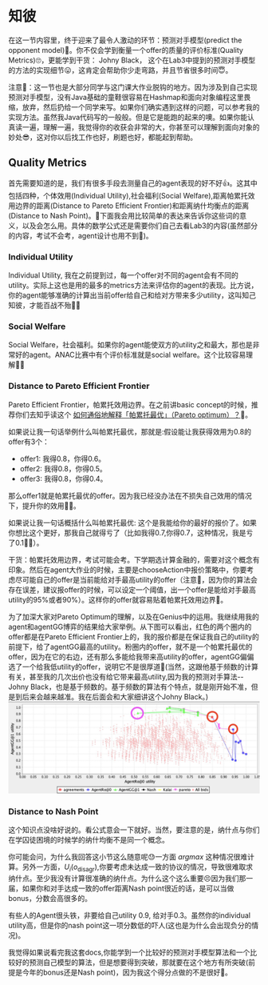 # 知彼
在这一节内容里，终于迎来了最令人激动的环节：预测对手模型(predict the opponent model)🥳。你不仅会学到衡量一个offer的质量的评价标准(Quality Metrics)🙄，更能学到干货： Johny Black， 这个在Lab3中提到的预测对手模型的方法的实现细节😛，这肯定会帮助你少走弯路，并且节省很多时间😇。

注意🐞：这一节也是大部分同学与这门课大作业脱钩的地方。因为涉及到自己实现预测对手模型，没有Java基础的童鞋很容易在Hashmap和面向对象编程这里畏缩，放弃，然后扔给一个同学来写。如果你们确实遇到这样的问题，可以参考我的实现方法。虽然我Java代码写的一般般。但是它是能跑的起来的噢。如果你能认真读一遍，理解一遍，我觉得你的收获会非常的大，你甚至可以理解到面向对象的妙处😎，这对你以后找工作也好，刷题也好，都能起到帮助。

## Quality Metrics
首先需要知道的是，我们有很多手段去测量自己的agent表现的好不好👍。这其中包括四种，个体效用(Individual Utility),社会福利(Social Welfare),距离帕累托效用边界的距离(Distance to Pareto Efficient Frontier)和距离纳什均衡点的距离(Distance to Nash Point)。👾下面我会用比较简单的表达来告诉你这些词的意义，以及会怎么用。具体的数学公式还是需要你们自己去看Lab3的内容(虽然部分的内容，考试不会考，agent设计也用不到🤡)。

### Individual Utility
Individual Utility, 我在之前提到过，每一个offer对不同的agent会有不同的utility。实际上这也是用的最多的metrics方法来评估你的agent的表现。比方说，你的agent能够准确的计算出当前offer给自己和给对方带来多少utility，这叫知己知彼，才能百战不殆👨‍💻

### Social Welfare
Social Welfare，社会福利。如果你的agent能使双方的utility之和最大，那也是非常好的agent。ANAC比赛中有个评价标准就是social welfare。这个比较容易理解👨‍🏫

### Distance to Pareto Efficient Frontier
Pareto Efficient Frontier，帕累托效用边界。在之前讲basic concept的时候，推荐你们去知乎读这个 [如何通俗地解释「帕累托最优」（Pareto optimum）？](https://www.zhihu.com/question/22570835/answer/21816685)🧠。

如果说让我一句话举例什么叫帕累托最优，那就是:假设能让我获得效用为0.8的offer有3个：

- offer1: 我得0.8，你得0.6。
- offer2: 我得0.8，你得0.5。
- offer3: 我得0.8，你得0.4。

那么offer1就是帕累托最优的offer。因为我已经没办法在不损失自己效用的情况下，提升你的效用💁‍♂️。

如果说让我一句话概括什么叫帕累托最优: 这个是我能给你的最好的报价了。如果你想比这个更好，那我自己就得亏了（比如我得0.7,你得0.7，这种情况，我是亏了0.1🙅‍♂️）。

干货：帕累托效用边界，考试可能会考。下学期选计算金融的，需要对这个概念有印象。然后在agent大作业的时候，主要是chooseAction中报价策略中，你要考虑尽可能自己的offer是当前能给对手最高utility的offer（注意🐞，因为你的算法会存在误差，建议报offer的时候，可以设定一个阈值，出一个offer是能给对手最高utility的95%或者90%）。这样你的offer就容易贴着帕累托效用边界🦄。

为了加深大家对Pareto Optimum的理解，以及在Genius中的运用。我继续用我的agent和agentGG博弈的结果给大家举例。从下图可以看出，红色的两个圈内的offer都是在Pareto Efficient Frontier上的，我的报价都是在保证我自己的utility的前提下，给了agentGG最高的utility。粉圈内的offer，就不是一个帕累托最优的offer，因为在它的右边，还有那么多能给我带来高utility的offer，agentGG偏偏选了一个给我低utility的offer，说明它不是很厚道🐣(当然，这跟他基于频数的计算有关，甚至我的几次出价也没有给它带来最高utility,因为我的预测对手算法--Johny Black，也是基于频数的。基于频数的算法有个特点，就是刚开始不准，但是到后来会越来越准。我在后面会和大家细讲这个Johny Black。)
![agentGG_pareto](img/opponent/agentgg_pareto.jpg)


### Distance to Nash Point
这个知识点没啥好说的。看公式意会一下就好。当然，要注意的是，纳什点与你们在学囚徒困境的时候学的纳什均衡不是同一个概念。

你可能会问，为什么我回答这小节这么随意呢😓一方面 $argmax$ 这种情况很难计算。另外一方面，$U_{i}\left(o_{\text {disagr}}\right)$,你要考虑未达成一致的协议的情况，导致很难取求纳什点。至少我没有计算很准确的纳什点。为什么这个这么重要😣因为我们那一届，如果你和对手达成一致的offer距离Nash point很近的话，是可以当做bonus，分数会高很多的。

有些人的Agent很头铁，非要给自己utility 0.9, 给对手0.3。虽然你的individual utility高，但是你的nash point这一项分数低的吓人(这也是为什么会出现负分的情况)。

我觉得如果说看完我这套docs,你能学到一个比较好的预测对手模型算法和一个比较好的预测自己模型的算法，但是想要得到突破，那就要在这个地方有所突破(前提是今年的bonus还是Nash point)，因为我这个得分点做的不是很好🥬。